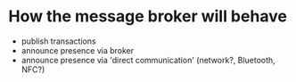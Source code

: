 # How the message broker will behave

* publish transactions
* announce presence via broker
* announce presence via 'direct communication' (network?, Bluetooth, NFC?)
